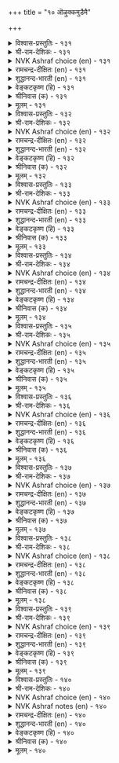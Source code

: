+++
title = "१० ऒऴुक्कमुडैमै"

+++


<details><summary>विश्वास-प्रस्तुतिः - १३१</summary>

ऒऴुक्कम् विऴुप्पन् दरलान् ऒऴुक्कम्  
उयिरिनुम् ओम्बप् पडुम्।      १३१
</details>

<details><summary>श्री-राम-देशिकः - १३१</summary>

सदाचारो मनुष्याणां सर्वश्रेयांसि यच्छति ।  
प्राणेभ्योऽपि सदाचारः श्रेष्ठ इत्येव पालयेत् ॥ १३१॥
</details>

<details><summary>NVK Ashraf choice (en) - १३१</summary>

०१३१
Discipline is more precious than life itself,
For it is discipline that confers eminence. *
(C. Rajagopalachari), (G. Vanmikanathan)
</details>

<details><summary>रामचन्द्र-दीक्षितः (en) - १३१</summary>

131\. oḻukkam viḻuppam taralāṉ, oḻukkam  
uyiriṉum ōmpappaṭum.

131\. Right conduct exalts one. So it should be prized above one’s life.  
</details>

<details><summary>शुद्धानन्द-भारती (en) - १३१</summary>

1\. ஒழுக்கம் விழுப்பம் தரலான் ஒழுக்கம்  
உயிரினும் ஓம்பப் படும்  
Decorum does one dignity  
More than life guard its purity.         131  
</details>

<details><summary>वेङ्कटकृष्ण (हि) - १३१</summary>

131
सदाचार-संपन्नता, देती सब को श्रेय ।  
तब तो प्राणों से अधिक, रक्षणीय वह ज्ञेय ॥
</details>

<details><summary>श्रीनिवास (क) - १३१</summary>

131. नडॆतॆये ऎल्लरिगू मेल्मॆयन्नु तरुवुदरिन्द, अदन्नु(नडतॆयन्नु) प्राणक्किन्त मेलागि कापाडिकॊळ्ळबेकु.

</details>

<details><summary>मूलम् - १३१</summary>

ऒऴुक्कम् विऴुप्पन् दरलान् ऒऴुक्कम्  
उयिरिनुम् ओम्बप् पडुम्।      १३१
</details>

<details><summary>विश्वास-प्रस्तुतिः - १३२</summary>

परिन्दोम्बिक् काक्क ऒऴुक्कम् तॆरिन्दोम्बित्  
तेरिनुम् अह्दे तुणै।      १३२
</details>

<details><summary>श्री-राम-देशिकः - १३२</summary>

प्रेम्णा परिश्रमेणापि सदाचारं तु पालयेत् ।  
सर्वधर्मे सदाचारः श्रेष्ठो जीवितसाह्यादः ॥ १३२॥
</details>

<details><summary>NVK Ashraf choice (en) - १३२</summary>

०१३२
Strive and preserve good conduct;
By any reckoning, you will find it your sole companion. *
(J. Narayanaswamy)
</details>

<details><summary>रामचन्द्र-दीक्षितः (en) - १३२</summary>

132\. parintu ōmpik kākka, oḻukkam-terintu ōmpit  
tēriṉum, aḵtē tuṇai!.

132\. Strive hard to walk in the right path. One finds in it one’s surest ally.  
</details>

<details><summary>शुद्धानन्द-भारती (en) - १३२</summary>

2\. பரிந்தோம்பிக் காக்க ஒழுக்கம் தெரிந்தோம்பித்  
தேரினும் அஃதே துணை  
Virtues of conduct all excel;  
The soul aid should be guarded well.         132  
</details>

<details><summary>वेङ्कटकृष्ण (हि) - १३२</summary>

132
सदाचार को यत्न से, रखना सहित विवेक ।  
अनुशीलन से पायगा, वही सहायक एक ॥
</details>

<details><summary>श्रीनिवास (क) - १३२</summary>

132. कष्टपट्टादरू नडतॆयन्नु कादुकॊळ्ळबेकु; हलवु शास्त्रगळन्नु शोधिसि तिळिदुकॊण्डरू अदे बाळिन आधारवॆन्दु अरिवागुवुदु.

</details>

<details><summary>मूलम् - १३२</summary>

परिन्दोम्बिक् काक्क ऒऴुक्कम् तॆरिन्दोम्बित्  
तेरिनुम् अह्दे तुणै।      १३२
</details>

<details><summary>विश्वास-प्रस्तुतिः - १३३</summary>

ऒऴुक्कम् उडैमै कुडिमै इऴुक्कम्  
इऴिन्द पिऱप्पाय् विडुम्।      १३३
</details>

<details><summary>श्री-राम-देशिकः - १३३</summary>

यः सदाचारसम्पन्नः स कुलीन इतीर्यते ।  
यः सदाचाररहितस्त्वकुलीनः स गण्यते ॥ १३३॥
</details>

<details><summary>NVK Ashraf choice (en) - १३३</summary>

०१३३
Propriety of conduct is great birth,
And impropriety will sink into a mean birth. *
(W.H. Drew and J. Lazarus)
</details>

<details><summary>रामचन्द्र-दीक्षितः (en) - १३३</summary>

133\. oḻukkam uṭaimai kuṭimai; iḻukkam  
iḻinta piṟappāyviṭum.

133\. Right conduct ennobles one’s family. Bad conduct makes one sink in the scale.  
</details>

<details><summary>शुद्धानन्द-भारती (en) - १३३</summary>

3\. ஒழுக்கம் உடமை குடிமை இழுக்கம்  
இழிந்த பிறப்பாய் விடும்  
Good conduct shows good family  
Low manners mark anomaly.         133  
</details>

<details><summary>वेङ्कटकृष्ण (हि) - १३३</summary>

133
सदाचार-संपन्नता, है कुलीनता जान ।  
चूके यदि आचार से, नीच जन्म है मान ॥
</details>

<details><summary>श्रीनिवास (क) - १३३</summary>

133. ऒळ्ळॆय नडतॆयन्नु हॊन्दिरुवुदे सत्कुल सम्पन्नतॆ; कॆट्ट नडतॆ कीळु हुट्टिगॆ कारणवागुवुदु.

</details>

<details><summary>मूलम् - १३३</summary>

ऒऴुक्कम् उडैमै कुडिमै इऴुक्कम्  
इऴिन्द पिऱप्पाय् विडुम्।      १३३
</details>

<details><summary>विश्वास-प्रस्तुतिः - १३४</summary>

मऱप्पिनुम् ओत्तुक् कॊळलागुम् पार् प्पान्  
पिऱप्पॊऴुक्कङ् गुण्ड्रक् कॆडुम्।      १३४
</details>

<details><summary>श्री-राम-देशिकः - १३४</summary>

अधीतविस्मृतं वेदं प्राप्नोति पठनात् पुनः ।  
विप्रो नषकुलाचारः पुनर्नाप्नोति विप्रताम् ॥ १३४॥
</details>

<details><summary>NVK Ashraf choice (en) - १३४</summary>

०१३४
Scriptures forgot can be recapitulated;
Bad conduct debases a Brahmin and his birth. *
(P.S. Sundaram), (J. Narayanaswamy)
</details>

<details><summary>रामचन्द्र-दीक्षितः (en) - १३४</summary>

134\. maṟappiṉum, ottuk koḷal ākum; pārppāṉ  
piṟappu oḻukkam kuṉṟak keṭum.

134\. The Brahman may learn anew the Vedas which he forgot. If he were to fall from his estate he would be lost.  
</details>

<details><summary>शुद्धानन्द-भारती (en) - १३४</summary>

4\. மறப்பினும் ஒத்துக் கொளலாகும் பார்ப்பான்  
பிறப்பொழுக்கங் குன்றக் கெடும்  
Readers recall forgotten lore,  
But conduct lost returns no more.         134  
</details>

<details><summary>वेङ्कटकृष्ण (हि) - १३४</summary>

134
संभव है फिर अध्ययन, भूल गया यदि वेद ।  
आचारच्युत विप्र के, होगा कुल का छेद ॥
</details>

<details><summary>श्रीनिवास (क) - १३४</summary>

134. ब्राह्मणनादवनु कलित वेदगळन्नु मुरॆतरॆ मत्तॆ ओदि कलितुकॊळ्ळबहुदु. आदरॆ कुल भूषणवाद नडतॆ किट्टल्लि अवन हुट्टु कॆडुत्तदॆ.

</details>

<details><summary>मूलम् - १३४</summary>

मऱप्पिनुम् ओत्तुक् कॊळलागुम् पार् प्पान्  
पिऱप्पॊऴुक्कङ् गुण्ड्रक् कॆडुम्।      १३४
</details>

<details><summary>विश्वास-प्रस्तुतिः - १३५</summary>

अऴुक्का ऱुडैयान्गण् आक्कम्बोण्ड्रु इल्लै  
ऒऴुक्क मिलान्गण् उयर्वु।      १३५
</details>

<details><summary>श्री-राम-देशिकः - १३५</summary>

असूयाविष्टमनुजो यथा वित्तं न विन्दति ।  
तथा कुलाचारहीनो लभते न समुन्नतिम् ॥ १३५॥
</details>

<details><summary>NVK Ashraf choice (en) - १३५</summary>

०१३५
Just as jealousy can’t lead to prosperity,
So also impropriety to greatness. *
(K. Krishnaswamy & Vijaya Ramkumar)
</details>

<details><summary>रामचन्द्र-दीक्षितः (en) - १३५</summary>

135\. aḻukkāṟu uṭaiyāṉkaṇ ākkam pōṉṟu illai-  
oḻukkam ilāṉkaṇ uyarvu.

135\. The envious do not prosper; likewise one straying from the right path does not advance.  
</details>

<details><summary>शुद्धानन्द-भारती (en) - १३५</summary>

5\. அழுக்கா றுடையான்கண் ஆக்கம்போன்று இல்லை  
ஒழுக்க மிலான்கண் உயர்வு  
The envious prosper but ill  
The ill-behaved sinks lower still.         135  
</details>

<details><summary>वेङ्कटकृष्ण (हि) - १३५</summary>

135
धन की ज्यों ईर्ष्यालु के, होती नहीं समृद्धि ।  
आचारहीन की नहीं, कुलीनता की वृद्धि ॥
</details>

<details><summary>श्रीनिवास (क) - १३५</summary>

135. असूयापरनिगॆ ऐश्वर्यविल्लदिरुव हागॆ नडतॆ इल्लदवनिगॆ उन्नतियू इल्ल.

</details>

<details><summary>मूलम् - १३५</summary>

अऴुक्का ऱुडैयान्गण् आक्कम्बोण्ड्रु इल्लै  
ऒऴुक्क मिलान्गण् उयर्वु।      १३५
</details>

<details><summary>विश्वास-प्रस्तुतिः - १३६</summary>

ऒऴुक्कत्तिन् ऒल्गार् उरवोर् इऴुक्कत्तिन्  
एदम् पडुबाक् कऱिन्दु।      १३६
</details>

<details><summary>श्री-राम-देशिकः - १३६</summary>

धीराः सदाचारहानात् दृष्ट्वा नीचकुलोद्भवम् ।  
न मुञ्चन्ति सदाचारं दुस्साधमपि सर्वदा ॥ १३६॥
</details>

<details><summary>NVK Ashraf choice (en) - १३६</summary>

०१३६
The strong-willed do not shrink from right conduct;
They know its breach will spell ruin. *
(S.M. Diaz)
</details>

<details><summary>रामचन्द्र-दीक्षितः (en) - १३६</summary>

136\. oḻukkattiṉ olkār uravōr-iḻukkattiṉ  
ētam paṭupākku aṟintu.

136\. The strong of mind will not shrink from virtue; for they know that any deviation is wrought with dire consequences.  
</details>

<details><summary>शुद्धानन्द-भारती (en) - १३६</summary>

6\. ஒழுக்கத்தின் ஒல்கார் உரவோர் இழுக்கத்தின்  
ஏதம் படுபாக் கறிந்து  
The firm from virtue falter not  
They know the ills of evil thought.         136  
</details>

<details><summary>वेङ्कटकृष्ण (हि) - १३६</summary>

136
सदाचार दुष्कर समझ, धीर न खींचे हाथ ।  
परिभव जो हो जान कर, उसकी च्युति के साथ ॥
</details>

<details><summary>श्रीनिवास (क) - १३६</summary>

136. कॆट्टनडतॆयिन्द केडुण्टागुवुदन्नरितु, दृढमनस्कराद ज्ञानिगळु धर्ममार्गदिन्द हिन्दॆगॆयुवुदिल्ल

</details>

<details><summary>मूलम् - १३६</summary>

ऒऴुक्कत्तिन् ऒल्गार् उरवोर् इऴुक्कत्तिन्  
एदम् पडुबाक् कऱिन्दु।      १३६
</details>

<details><summary>विश्वास-प्रस्तुतिः - १३७</summary>

ऒऴुक्कत्तिन् ऎय्दुवर् मेन्मै इऴुक्कत्तिन्  
ऎय्दुवर् ऎय्दाप् पऴि।      १३७
</details>

<details><summary>श्री-राम-देशिकः - १३७</summary>

सदाचारेण सर्वेऽपि लभन्ते परमं यशः ।  
सदाचारपरित्यागादपवादो मुधा भवेत् ॥ १३७॥
</details>

<details><summary>NVK Ashraf choice (en) - १३७</summary>

०१३७
Right conduct exalts one, while a bad name
Exposes one to undeserved disgrace.
(P.S. Sundaram)
</details>

<details><summary>रामचन्द्र-दीक्षितः (en) - १३७</summary>

137\. oḻukkattiṉ eytuvar, mēṉmai; iḻukkattiṉ  
eytuvar, eytāp paḻi.

137\. Men of right conduct are crowned with glory. Men of evil ways are covered with disgrace.  
</details>

<details><summary>शुद्धानन्द-भारती (en) - १३७</summary>

7\. ஒழுக்கத்தின் எய்துவர் மேன்மை இழுக்கத்தின்  
எய்துவர் எய்தாப் பழி  
Conduct good ennobles man,  
Bad conduct entails disgrace mean.         137  
</details>

<details><summary>वेङ्कटकृष्ण (हि) - १३७</summary>

137
सदाचार से ही रही, महा कीर्ति की प्राप्ति ।  
उसकी च्युति से तो रही, आति निन्दा की प्राप्ति ॥
</details>

<details><summary>श्रीनिवास (क) - १३७</summary>

137. उत्तम नडवळिकॆयिन्द मेल्मॆयन्नु हॊन्दुवरु; कीळु नडवळिकॆयिन्द हॊन्दबारद निन्दॆगॆ गुरियागुवरु

</details>

<details><summary>मूलम् - १३७</summary>

ऒऴुक्कत्तिन् ऎय्दुवर् मेन्मै इऴुक्कत्तिन्  
ऎय्दुवर् ऎय्दाप् पऴि।      १३७
</details>

<details><summary>विश्वास-प्रस्तुतिः - १३८</summary>

नण्ड्रिक्कु वित्तागुम् नल्लॊऴुक्कम् तीयॊऴुक्कम्  
ऎण्ड्रुम् इडुम्बै तरुम्।      १३८
</details>

<details><summary>श्री-राम-देशिकः - १३८</summary>

उपयोर्लौकयोः सौख्यं सदाचारेण जायते ।  
तथा दुःख दुराचारात् प्राप्यते लोकयोर्द्वयोः ॥ १३८॥
</details>

<details><summary>NVK Ashraf choice (en) - १३८</summary>

०१३८
Good conduct sows good,
And from bad springs eternal trouble.
(P.S. Sundaram)
</details>

<details><summary>रामचन्द्र-दीक्षितः (en) - १३८</summary>

138\. naṉṟikku vittu ākum nal oḻukkam; tī oḻukkam  
eṉṟum iṭumpai tarum.

138\. Good conduct is the spring of happiness. Bad conduct leads one ever to misery.  
</details>

<details><summary>शुद्धानन्द-भारती (en) - १३८</summary>

8\. நன்றிக்கு வித்தாகும் நல்லொழுக்கம் தீயொழுக்கம்  
என்றும் இடும்பை தரும்  
Good conduct sows seeds of blessings  
Bad conduct endless evil brings.         138  
</details>

<details><summary>वेङ्कटकृष्ण (हि) - १३८</summary>

138
सदाचार के बीज से, होता सुख उत्पन्न ।  
कदाचार से ही सदा, होता मनुज विपन्न ॥
</details>

<details><summary>श्रीनिवास (क) - १३८</summary>

138. उत्तमवाद नडवळिकॆ सुखद बाळिगॆ अङ्कुरवागुवुदु; कीळु नडवळिकॆ ऎन्दिगू व्यसनवन्नु तरुत्तदॆ

</details>

<details><summary>मूलम् - १३८</summary>

नण्ड्रिक्कु वित्तागुम् नल्लॊऴुक्कम् तीयॊऴुक्कम्  
ऎण्ड्रुम् इडुम्बै तरुम्।      १३८
</details>

<details><summary>विश्वास-प्रस्तुतिः - १३९</summary>

ऒऴुक्क मुडैयवर्क्कु ऒल्लावे तीय  
वऴुक्कियुम् वायाऱ्चॊलल्।      १३९
</details>

<details><summary>श्री-राम-देशिकः - १३९</summary>

दोषयुक्तानि वाक्यानि विस्मृत्यापि प्रमादतः ।  
तेषां मुखान्न निर्यान्ति ये सदाचारशालिनः ॥ १३९॥
</details>

<details><summary>NVK Ashraf choice (en) - १३९</summary>

०१३९
Men of good conduct cannot speak ill
Even by a slip of tongue.
(P.S. Sundaram), (J. Narayanaswamy)
</details>

<details><summary>रामचन्द्र-दीक्षितः (en) - १३९</summary>

139\. oḻukkam uṭaiyavarkku ollāvē-tīya  
vaḻukkiyum, vāyāl colal.

139\. It is difficult for a man of right conduct to utter evil words even in a forgetful mood.  
</details>

<details><summary>शुद्धानन्द-भारती (en) - १३९</summary>

9\. ஒழுக்க முடையவர்க்கு ஒல்லாவே தீய  
வழுக்கியும் வாயாற் சொலல்  
Foul words will never fall from lips  
Of righteous men even by slips.         139  
</details>

<details><summary>वेङ्कटकृष्ण (हि) - १३९</summary>

139
सदाचारयुत लोग तो, मुख से कर भी भूल ।  
कहने को असमर्थ हैं, बुरे वचन प्रतिकूल ॥
</details>

<details><summary>श्रीनिवास (क) - १३९</summary>

139. उत्तम नडॆवळिकॆयुळ्ळवरु मरॆतू कॆट्ट नुडिगळन्नु बायिन्द आडलु असमर्थरागुत्तारॆ.

</details>

<details><summary>मूलम् - १३९</summary>

ऒऴुक्क मुडैयवर्क्कु ऒल्लावे तीय  
वऴुक्कियुम् वायाऱ्चॊलल्।      १३९
</details>

<details><summary>विश्वास-प्रस्तुतिः - १४०</summary>

उलगत्तोडु ऒट्ट ऒऴुगल् पलगट्रुम्  
कल्लार् अऱिविला तार्।      १४०
</details>

<details><summary>श्री-राम-देशिकः - १४०</summary>

ये तु नैव प्रवर्तन्ते कालदेशानुसारत्ः ।  
अधीतेष्वपि शास्त्रेषु ज्ञानिनो न भवन्ति ते ॥ १४०॥
</details>

<details><summary>NVK Ashraf choice (en) - १४०</summary>

०१४०
Those are fools, however learned,
Who have not learnt to walk with the world.
(P.S. Sundaram)
</details>

<details><summary>NVK Ashraf notes (en) - १४०</summary>

१४०. Compare with ४२६. "It is a part of wisdom to conform to the ways of the world" - (V.V.S. Aiyar)
</details>

<details><summary>रामचन्द्र-दीक्षितः (en) - १४०</summary>

140\. ulakattōṭu oṭṭa oḻukal, pala kaṟṟum,  
kallār aṟivilātār.

140\. Those who cannot move in harmony with the world are learned fools.
</details>

<details><summary>शुद्धानन्द-भारती (en) - १४०</summary>

10\. உலகத்தோடு ஒட்ட ஒழுகல் பலகற்றும்  
கல்லார் அறிவிலா தார்  
Though read much they are ignorant  
Whose life is not world-accordant.         140  
</details>

<details><summary>वेङ्कटकृष्ण (हि) - १४०</summary>

140
जिनको लोकाचार की, अनुगति का नहिं ज्ञान ।  
ज्ञाता हों सब शास्त्र के, जानों उन्हें अजान ॥
</details>

<details><summary>श्रीनिवास (क) - १४०</summary>

140. लोकदॊन्दिगॆ समरसवागि बाळदवरु, हलवन्नु कलितू अज्ञानिगळन्तॆ इरुत्तारॆ
</details>

<details><summary>मूलम् - १४०</summary>

उलगत्तोडु ऒट्ट ऒऴुगल् पलगट्रुम्  
कल्लार् अऱिविला तार्।      १४०
</details>
